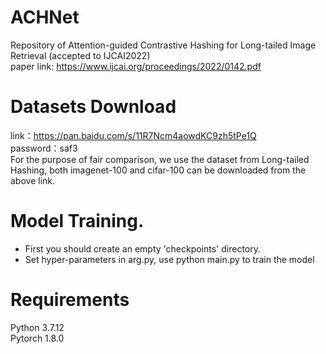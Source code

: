 # ACHNet
Repository of Attention-guided Contrastive Hashing for Long-tailed Image Retrieval (accepted to IJCAI2022)  
paper link: https://www.ijcai.org/proceedings/2022/0142.pdf

# Datasets Download
link：https://pan.baidu.com/s/11R7Ncm4aowdKC9zh5tPe1Q \
password：saf3 \
For the purpose of fair comparison, we use the dataset from Long-tailed Hashing, both imagenet-100 and cifar-100 can be downloaded from the above link.

# Model Training.
- First you should create an empty 'checkpoints' directory.
- Set hyper-parameters in arg.py, use python main.py to train the model

# Requirements
Python 3.7.12  
Pytorch 1.8.0
